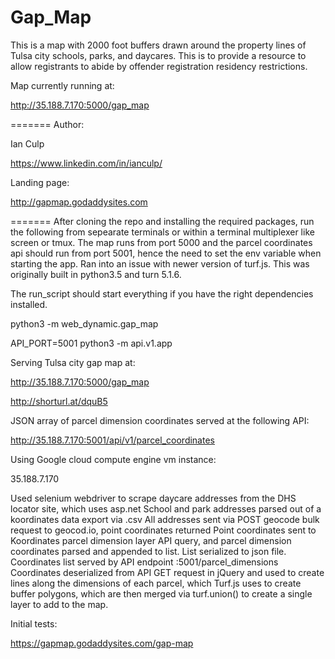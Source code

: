# Gap_Map

This is a map with 2000 foot buffers drawn around the property lines of Tulsa city schools, parks, and daycares. This is to provide a resource to allow registrants to abide by offender registration residency restrictions.

Map currently running at:

http://35.188.7.170:5000/gap_map


=======
Author:

Ian Culp

https://www.linkedin.com/in/ianculp/

Landing page:

http://gapmap.godaddysites.com


=======
After cloning the repo and installing the required packages, run the following from sepearate terminals or within a terminal multiplexer like screen or tmux. The map runs from port 5000 and the parcel coordinates api should run from port 5001, hence the need to set the env variable when starting the app. Ran into an issue with newer version of turf.js. This was originally built in python3.5 and turn 5.1.6. 

The run_script should start everything if you have the right dependencies installed.

python3 -m web_dynamic.gap_map

API_PORT=5001 python3 -m api.v1.app


Serving Tulsa city gap map at:

http://35.188.7.170:5000/gap_map

http://shorturl.at/dquB5

JSON array of parcel dimension coordinates served at the following API:

http://35.188.7.170:5001/api/v1/parcel_coordinates

Using Google cloud compute engine vm instance:

35.188.7.170

Used selenium webdriver to scrape daycare addresses from the DHS locator site, which uses asp.net
School and park addresses parsed out of a koordinates data export via .csv
All addresses sent via POST geocode bulk request to geocod.io, point coordinates returned
Point coordinates sent to Koordinates parcel dimension layer API query, and parcel dimension coordinates parsed and appended to list. List serialized to json file. 
Coordinates list served by API endpoint :5001/parcel_dimensions 
Coordinates deserialized from API GET request in jQuery and used to create lines along the dimensions of each parcel, which Turf.js uses to create buffer polygons, which are then merged via turf.union() to create a single layer to add to the map.

 
Initial tests:

https://gapmap.godaddysites.com/gap-map
